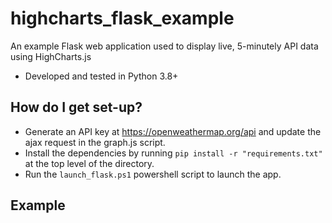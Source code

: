 # highcharts_flask_example
An example Flask web application used to display live, 5-minutely API data using HighCharts.js

* Developed and tested in Python 3.8+

## How do I get set-up?

* Generate an API key at https://openweathermap.org/api and update the ajax request in the graph.js script.
* Install the dependencies by running ```pip install -r "requirements.txt"``` at the top level of the directory.
* Run the ```launch_flask.ps1``` powershell script to launch the app.

## Example
